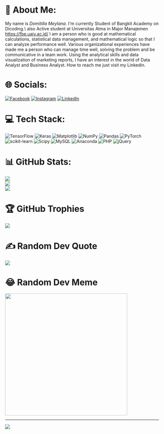 # 💫 About Me:
My name is *Domitilla Meylana.*
I'm currently Student of Bangkit Academy on Dicoding.\ also Active student at Universitas Atma in Major Manajemen https://fbe.uajy.ac.id/ I am a person who is good at mathematical calculations, statistical data management, and mathematical logic so that I can analyze performance well. Various organizational experiences have made me a person who can manage time well, solving the problem and be communicative in a team work. Using the analytical skills and data visualization of marketing reports, I have an interest in the world of Data Analyst and Business Analyst. How to reach me just visit my Linkedin.


# 🌐 Socials:
[![Facebook](https://img.shields.io/badge/Facebook-%231877F2.svg?logo=Facebook&logoColor=white)](https://facebook.com/ahmad.tajalie) [![Instagram](https://img.shields.io/badge/Instagram-%23E4405F.svg?logo=Instagram&logoColor=white)](https://instagram.com/tajali10_) [![LinkedIn](https://img.shields.io/badge/LinkedIn-%230077B5.svg?logo=linkedin&logoColor=white)](https://linkedin.com/in/ahmadtajali) 

# 💻 Tech Stack:
![TensorFlow](https://img.shields.io/badge/TensorFlow-%23FF6F00.svg?style=flat&logo=TensorFlow&logoColor=white) ![Keras](https://img.shields.io/badge/Keras-%23D00000.svg?style=flat&logo=Keras&logoColor=white) ![Matplotlib](https://img.shields.io/badge/Matplotlib-%23ffffff.svg?style=flat&logo=Matplotlib&logoColor=black) ![NumPy](https://img.shields.io/badge/numpy-%23013243.svg?style=flat&logo=numpy&logoColor=white) ![Pandas](https://img.shields.io/badge/pandas-%23150458.svg?style=flat&logo=pandas&logoColor=white) ![PyTorch](https://img.shields.io/badge/PyTorch-%23EE4C2C.svg?style=flat&logo=PyTorch&logoColor=white) ![scikit-learn](https://img.shields.io/badge/scikit--learn-%23F7931E.svg?style=flat&logo=scikit-learn&logoColor=white) ![Scipy](https://img.shields.io/badge/SciPy-%230C55A5.svg?style=flat&logo=scipy&logoColor=%white) ![MySQL](https://img.shields.io/badge/mysql-%2300000f.svg?style=flat&logo=mysql&logoColor=white) ![Anaconda](https://img.shields.io/badge/Anaconda-%2344A833.svg?style=flat&logo=anaconda&logoColor=white) ![PHP](https://img.shields.io/badge/php-%23777BB4.svg?style=flat&logo=php&logoColor=white) ![jQuery](https://img.shields.io/badge/jquery-%230769AD.svg?style=flat&logo=jquery&logoColor=white)
# 📊 GitHub Stats:
![](https://github-readme-stats.vercel.app/api?username=Jal3ee&theme=midnight-purple&hide_border=false&include_all_commits=true&count_private=false)<br/>
![](https://github-readme-streak-stats.herokuapp.com/?user=Jal3ee&theme=midnight-purple&hide_border=false)<br/>
![](https://github-readme-stats.vercel.app/api/top-langs/?username=Jal3ee&theme=midnight-purple&hide_border=false&include_all_commits=true&count_private=false&layout=compact)

# 🏆 GitHub Trophies
![](https://github-profile-trophy.vercel.app/?username=Jal3ee&theme=tokyonight&no-frame=false&no-bg=false&margin-w=4)

# ✍️ Random Dev Quote
![](https://quotes-github-readme.vercel.app/api?type=horizontal&theme=tokyonight)

# 😂 Random Dev Meme
<img src='https://randommeme-five.vercel.app/' style="height: 400px;"/>

---
[![](https://visitcount.itsvg.in/api?id=Jal3ee&icon=0&color=6)](https://visitcount.itsvg.in)

<!-- Proudly created with GPRM ( https://gprm.itsvg.in ) -->
